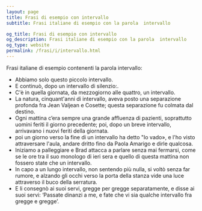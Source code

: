 ```yaml
---
layout: page
title: Frasi di esempio con intervallo 
subtitle: Frasi italiane di esempio con la parola  intervallo

og_title: Frasi di esempio con intervallo 
og_description: Frasi italiane di esempio con la parola  intervallo
og_type: website
permalink: /frasi/i/intervallo.html
---
```


Frasi italiane di esempio contenenti la parola intervallo:


- Abbiamo solo questo piccolo intervallo.
- E continuò, dopo un intervallo di silenzio:.
- C'è in quella giornata, da mezzogiorno alle quattro, un intervallo.
- La natura, cinquant'anni di intervallo, aveva posto una separazione profonda fra Jean Valjean e Cosette; questa separazione fu colmata dal destino.
- Ogni mattina c’era sempre una grande affluenza di pazienti, soprattutto uomini feriti il giorno precedente; poi, dopo un breve intervallo, arrivavano i nuovi feriti della giornata.
- poi un giorno verso la fine di un intervallo ha detto "Io vado», e l'ho visto attraversare l'aula, andare dritto fino da Paola Amarigo e dirle qualcosa.
- Iniziamo a palleggiare e Brad attacca a parlare senza mai fermarsi, come se le ore tra il suo monologo di ieri sera e quello di questa mattina non fossero state che un intervallo.
- In capo a un lungo intervallo, non sentendo più nulla, si voltò senza far rumore, e alzando gli occhi verso la porta della stanza vide una luce attraverso il buco della serratura.
- E li consegnò ai suoi servi, gregge per gregge separatamente, e disse ai suoi servi: ‘Passate dinanzi a me, e fate che vi sia qualche intervallo fra gregge e gregge’.
